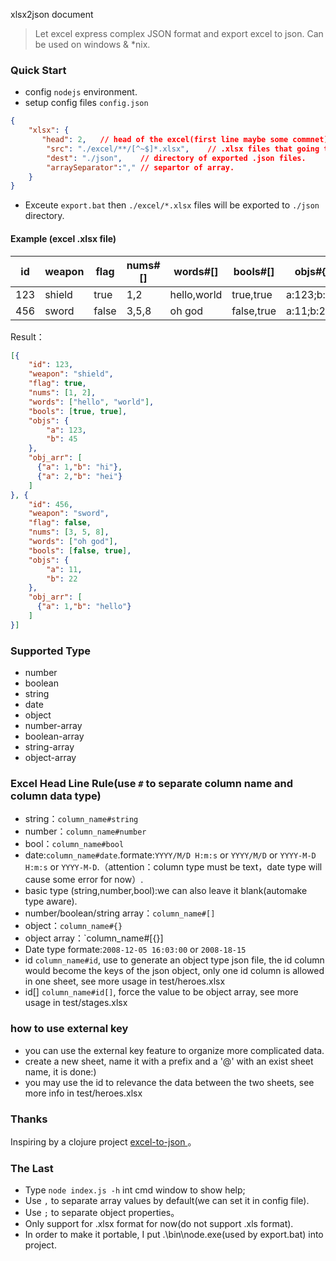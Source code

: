 xlsx2json document
> Let excel express complex JSON format and export excel to json.
> Can be used on windows & *nix.

### Quick Start
* config `nodejs` environment.
* setup config files `config.json`

```json
{
    "xlsx": {
       "head": 2,	// head of the excel(first line maybe some commnet).
        "src": "./excel/**/[^~$]*.xlsx", 	// .xlsx files that going to be exported. glob style.
        "dest": "./json",    // directory of exported .json files.
        "arraySeparator":"," // separtor of array.
    }
}
```

* Exceute `export.bat` then `./excel/*.xlsx` files will be exported to `./json` directory.

#### Example (excel .xlsx file)
| id   | weapon  | flag   | nums#[] | words#[]   | bools#[]   | objs#{}      | obj_arr#[{}]          |
| ---- | --------| ------ | ------- | ---------- | ---------- | ------------ | --------------------- |
| 123  | shield	 | true   | 1,2     | hello,world| true,true  | a:123;b:45   | a:1;b:"hi",a:2;b:"hei"|
| 456  | sword   | false  | 3,5,8   | oh god     | false,true | a:11;b:22    | a:1;b:"hello"		 |

Result：

```json
[{
    "id": 123,
    "weapon": "shield",
    "flag": true,
    "nums": [1, 2],
    "words": ["hello", "world"],
    "bools": [true, true],
    "objs": {
        "a": 123,
        "b": 45
    },
    "obj_arr": [
      {"a": 1,"b": "hi"},
      {"a": 2,"b": "hei"}
    ]
}, {
    "id": 456,
    "weapon": "sword",
    "flag": false,
    "nums": [3, 5, 8],
    "words": ["oh god"],
    "bools": [false, true],
    "objs": {
        "a": 11,
        "b": 22
    },
    "obj_arr": [
      {"a": 1,"b": "hello"}
    ]
}]
```

### Supported Type
* number
* boolean
* string
* date
* object
* number-array
* boolean-array
* string-array
* object-array

### Excel Head Line Rule(use `#` to separate column name and column data type)
* string：`column_name#string`
* number：`column_name#number`
* bool：`column_name#bool`
* date:`column_name#date`.formate:`YYYY/M/D H:m:s` or `YYYY/M/D` or `YYYY-M-D H:m:s` or `YYYY-M-D`.（attention：column type must be text，date type will cause some error for now）.
* basic type (string,number,bool):we can also leave it blank(automake type aware).
* number/boolean/string array：`column_name#[]`
* object：`column_name#{}`
* object array：`column_name#[{}]
* Date type formate:`2008-12-05 16:03:00` or `2008-18-15`
* id `column_name#id`, use to generate an object type json file, the id column would become the keys of the json object, only one id column is allowed in one sheet, see more usage in test/heroes.xlsx
* id[] `column_name#id[]`, force the value to be object array, see more usage in test/stages.xlsx

### how to use external key
* you can use the external key feature to organize more complicated data.
* create a new sheet, name it with a prefix and a '@' with an exist sheet name, it is done:)
* you may use the id to relevance the data between the two sheets, see more info in test/heroes.xlsx

### Thanks
Inspiring by a clojure project [excel-to-json ](https://github.com/mhaemmerle/excel-to-json)。

### The Last
* Type `node index.js -h` int cmd window to show help;
* Use `,` to separate array values by default(we can set it in config file).
* Use `;` to separate object properties。
* Only support for .xlsx format for now(do not support .xls format).
* In order to make it portable, I put .\bin\node.exe(used by export.bat) into project.